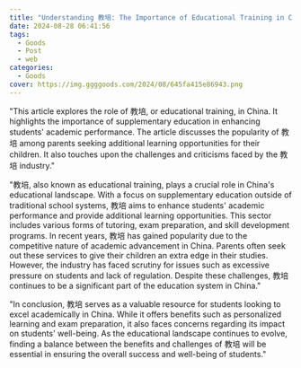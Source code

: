 ```yaml
---
title: "Understanding 教培: The Importance of Educational Training in China"
date: 2024-08-28 06:41:56
tags:
  - Goods
  - Post
  - web
categories:
  - Goods
cover: https://img.ggggoods.com/2024/08/645fa415e86943.png
---
```


"This article explores the role of 教培, or educational training, in China. It highlights the importance of supplementary education in enhancing students' academic performance. The article discusses the popularity of 教培 among parents seeking additional learning opportunities for their children. It also touches upon the challenges and criticisms faced by the 教培 industry."

"教培, also known as educational training, plays a crucial role in China's educational landscape. With a focus on supplementary education outside of traditional school systems, 教培 aims to enhance students' academic performance and provide additional learning opportunities. This sector includes various forms of tutoring, exam preparation, and skill development programs. In recent years, 教培 has gained popularity due to the competitive nature of academic advancement in China. Parents often seek out these services to give their children an extra edge in their studies. However, the industry has faced scrutiny for issues such as excessive pressure on students and lack of regulation. Despite these challenges, 教培 continues to be a significant part of the education system in China."

"In conclusion, 教培 serves as a valuable resource for students looking to excel academically in China. While it offers benefits such as personalized learning and exam preparation, it also faces concerns regarding its impact on students' well-being. As the educational landscape continues to evolve, finding a balance between the benefits and challenges of 教培 will be essential in ensuring the overall success and well-being of students."
